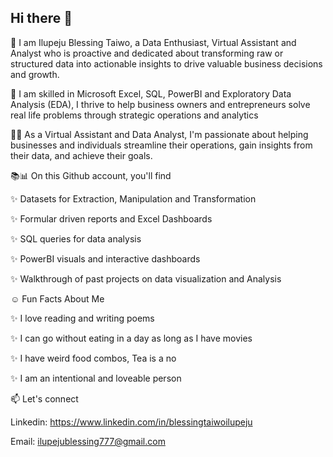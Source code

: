 ## Hi there 👋
🤗 I am Ilupeju Blessing Taiwo, a Data Enthusiast, Virtual Assistant and Analyst who is proactive and dedicated about transforming raw or structured data into actionable insights to drive valuable business decisions and growth.

🧮 I am skilled in Microsoft Excel, SQL, PowerBI and Exploratory Data Analysis  (EDA), I thrive to help business owners and entrepreneurs solve real life problems through strategic operations and analytics


👩‍💻 As a Virtual Assistant and Data Analyst, I'm passionate about helping businesses and individuals streamline their operations, gain insights from their data, and achieve their goals. 

📚📊 On this Github account, you'll find

✨️ Datasets for Extraction, Manipulation and Transformation

✨️ Formular driven reports and Excel Dashboards

✨️ SQL queries for data analysis

✨️ PowerBI visuals and interactive dashboards

✨️ Walkthrough of past projects on data visualization and Analysis

☺️ Fun Facts About Me 

✨️ I love reading and writing poems

✨️ I can go without eating in a day as long as I have movies

✨️ I have weird food combos, Tea is a no

✨️ I am an intentional and loveable person 


 📫 Let's connect 

Linkedin: https://www.linkedin.com/in/blessingtaiwoilupeju 

Email: ilupejublessing777@gmail.com
